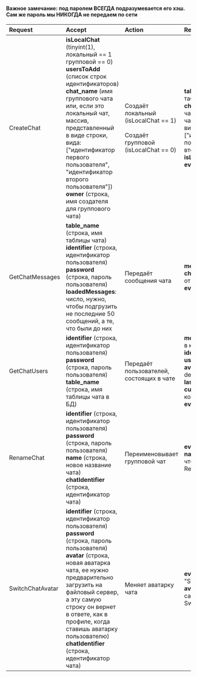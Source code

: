 #### Важное замечание: под паролем ВСЕГДА подразумевается его хэш. Сам же пароль мы НИКОГДА не передаем по сети
| Request | Accept | Action | Return |
|:-|:-|:-|:-|
|CreateChat | __isLocalChat__ (tinyint(1), локальный == 1 групповой == 0)<br/>__usersToAdd__ (список строк идентификаторов)<br/>__chat_name__ (имя группового чата или, если это локальный чат, массив, представленный в виде строки, вида: ["идентификатор первого пользователя", "идентификатор второго пользователя"])<br/> __owner__ (строка, имя создателя для группового чата)| Создаёт локальный (isLocalChat == 1)<br/><br/> Создаёт групповой (isLocalChat == 0) | __table_name__: строка, имя таблицы чата<br/> __chat_name__: имя группового чата или, если это локальный чат, массив, представленный в виде строки, вида: ["идентификатор первого пользователя", "идентификатор второго пользователя"]<br/>__isLocalChat__: что отправляли<br/> __event__: "ChatCreated" |
| GetChatMessages | __table_name__ (строка, имя таблицы чата)<br/> __identifier__ (строка, идентификатор пользователя)<br/> __password__ (строка, пароль пользователя)<br/>__loadedMessages__: число, нужно, чтобы подгрузить не последние 50 сообщений, а те, что были до них | Передаёт сообщения чата | __messages__: список сообщений<br/>  __chat__: имя таблицы, которое отправлялось<br/> __event__: "ReturnChatMessages"
| GetChatUsers | __identifier__ (строка, идентификатор пользователя)<br/> __password__ (строка, пароль пользователя)<br/> __table_name__ (строка, имя таблицы чата в БД) | Передаёт пользователей, состоящих в чате | __members__: список json объектов, в которых хранятся: __identifier__(строка), __username__(строка), __avatar__(строка), description(строка), __lastOnline__(число, время), __currentOnline__(число, количество активных сессий)<br/> __event__: "ReturnChatUsers"<br/>|
| RenameChat |  __identifier__ (строка, идентификатор пользователя)<br/> __password__ (строка, пароль пользователя)<br/>__name__ (строка, новое название чата)<br/>__chatIdentifier__ (строка, идентификатор чата) | Переименовывает групповой чат | __event__: "SuccessfulRenaming"<br/> __name__: имя чата (то же самое, что передавалось в RenameChat) |
| SwitchChatAvatar | __identifier__ (строка, идентификатор пользователя)<br/> __password__ (строка, пароль пользователя)<br/> __avatar__ (строка, новая аватарка чата, ее нужно предварительно загрузить на файловый сервер, а эту самую строку он вернет в ответе, как в профиле, когда ставишь аватарку пользователю)<br/> __chatIdentifier__ (строка, идентификатор чата) | Меняет аватарку чата | __event__: "SuccessfulSwitchingChatAvatar"<br/> __avatar__: аватарка чата  (то же самое, что передавалось в SwitchChatAvatar) |
